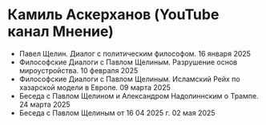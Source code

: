 # Камиль Аскерханов (YouTube канал Мнение)

- Павел Щелин. Диалог с политическим философом. 16 января 2025
- Философские Диалоги с Павлом Щелиным. Разрушение основ мироустройства. 10 февраля 2025
- Философские Диалоги с Павлом Щелиным. Исламский Рейх по хазарской модели в Европе. 09 марта 2025
- Беседа с Павлом Щелином и Александром Надолиннским о Трампе. 24 марта 2025
- Беседа с Павлом Щелиным от 16 04 2025 г. 02 мая 2025
